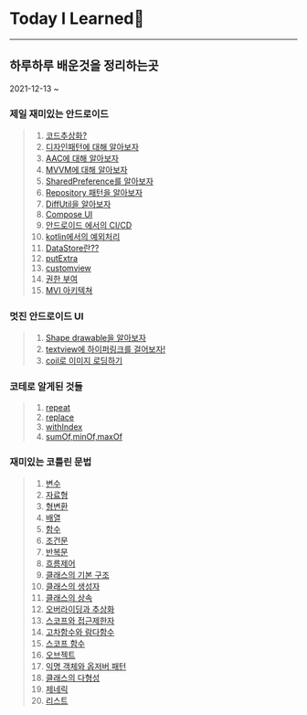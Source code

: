 # Today I Learned📗
--------
## 하루하루 배운것을 정리하는곳
2021-12-13 ~

### 제일 재미있는 안드로이드
>1. [코드추상화?](Andoroid/여러가지%20안드로이드/동작을%20메서드화%20하는%20이유.md)
>2. [디자인패턴에 대해 알아보자](Andoroid/여러가지%20안드로이드/디자인패턴.md)
>3. [AAC에 대해 알아보자](Andoroid/여러가지%20안드로이드/AAC에%20대해%20알아보자.md)
>4. [MVVM에 대해 알아보자](Andoroid/여러가지%20안드로이드/MVVM디자인%20패턴에%20대해%20공부하자.md)
>5. [SharedPreference를 알아보자](Andoroid/여러가지%20안드로이드/SharedPreferences.md)
>6. [Repository 패턴을 알아보자](Andoroid/여러가지%20안드로이드/Repository패턴.md)
>7. [DiffUtil을 알아보자](Andoroid/여러가지%20안드로이드/DiffUtil.md)
>8. [Compose UI](Andoroid/여러가지%20안드로이드/Compose%20UI.md)
>9. [안드로이드 에서의 CI/CD](Andoroid/여러가지%20안드로이드/안드로이드에서의%20CICD.md)
>10. [kotlin에서의 예외처리](Android/../Andoroid/여러가지%20안드로이드/kotlin에서의%20예외처리.md)
>11. [DataStore란??](Android/../Andoroid/여러가지%20안드로이드/DataStore에%20대해%20알아보자.md)
>12. [putExtra](Android/../Andoroid/여러가지%20안드로이드/putExtra.md)
>13. [customview](Android/../Andoroid/여러가지%20안드로이드/customView.md)
>14. [권한 부여](Android/../Andoroid/여러가지%20안드로이드/권한%20부여.md)
>15. [MVI 아키텍쳐](Android/../Andoroid/여러가지%20안드로이드/androidMVI.md)

### 멋진 안드로이드 UI
>1. [Shape drawable을 알아보자](Andoroid/UI/shapedrawable.md)
>2. [textview에 하이퍼링크를 걸어보자!](Andoroid/UI/textview%EC%97%90%20%ED%95%98%EC%9D%B4%ED%8D%BC%EB%A7%81%ED%81%AC.md)
>3. [coil로 이미지 로딩하기](Andoroid/UI/coil.md)

### 코테로 알게된 것들
>1. [repeat](Andoroid/codingtest/repeat.md)
>2. [replace](Andoroid/codingtest/replace.md)
>3. [withIndex](Andoroid/codingtest/withIndex.md)
>4. [sumOf,minOf,maxOf](Andoroid/codingtest/sumOf,%20minOf,%20maxOf.md)

### 재미있는 코틀린 문법
>1. [변수](Andoroid/kotlin%20grammer/01.변수.md)
>2. [자료형](Andoroid/kotlin%20grammer/02.자료형.md)
>3. [형변환](Andoroid/kotlin%20grammer/03.형변환.md)
>4. [배열](Andoroid/kotlin%20grammer/04.배열.md)
>5. [함수](Andoroid/kotlin%20grammer/05.함수.md)
>6. [조건문](Andoroid/kotlin%20grammer/06.조건문.md)
>7. [반복문](Andoroid/kotlin%20grammer/07.반복문.md)
>8. [흐름제어](Andoroid/kotlin%20grammer/08.흐름제어.md)
>9. [클래스의 기본 구조](Andoroid/kotlin%20grammer/09.클래스의%20기본%20구조.md)
>10. [클래스의 생성자](Andoroid/kotlin%20grammer/10.클래스의%20생성자.md)
>11. [클래스의 상속](Andoroid/kotlin%20grammer/11.%ED%81%B4%EB%9E%98%EC%8A%A4%EC%9D%98%20%EC%83%81%EC%86%8D.md)
>12. [오버라이딩과 추상화](Andoroid/kotlin%20grammer/12.%EC%98%A4%EB%B2%84%EB%9D%BC%EC%9D%B4%EB%94%A9%EA%B3%BC%20%EC%B6%94%EC%83%81%ED%99%94.md)
>13. [스코프와 접근제한자](Andoroid/kotlin%20grammer/13.%EC%8A%A4%EC%BD%94%ED%94%84%EC%99%80%20%EC%A0%91%EA%B7%BC%EC%A0%9C%ED%95%9C%EC%9E%90.md)
>14. [고차함수와 람다함수](Andoroid/kotlin%20grammer/14.%EA%B3%A0%EC%B0%A8%ED%95%A8%EC%88%98%EC%99%80%20%EB%9E%8C%EB%8B%A4%ED%95%A8%EC%88%98.md)
>15. [스코프 함수](Andoroid/kotlin%20grammer/15.%EC%8A%A4%EC%BD%94%ED%94%84%20%ED%95%A8%EC%88%98.md)
>16. [오브젝트](Andoroid/kotlin%20grammer/16.%EC%98%A4%EB%B8%8C%EC%A0%9D%ED%8A%B8.md)
>17. [익명 객체와 옵저버 패턴](Andoroid/kotlin%20grammer/17.%EC%9D%B5%EB%AA%85%EA%B0%9D%EC%B2%B4%EC%99%80%20%EC%98%B5%EC%A0%80%EB%B2%84%20%ED%8C%A8%ED%84%B4.md)
>18. [클래스의 다형성](Andoroid/kotlin%20grammer/18.%ED%81%B4%EB%9E%98%EC%8A%A4%EC%9D%98%20%EB%8B%A4%ED%98%95%EC%84%B1.md)
>19. [제네릭](Andoroid/kotlin%20grammer/19.%EC%A0%9C%EB%84%88%EB%A6%AD.md)
>20. [리스트](Andoroid/kotlin%20grammer/20.List.md)
